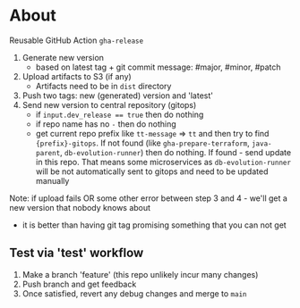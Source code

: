 # About
Reusable GitHub Action `gha-release`
1. Generate new version
    - based on latest tag + git commit message: #major, #minor, #patch
2. Upload artifacts to S3 (if any)
    - Artifacts need to be in `dist` directory
3. Push two tags: new (generated) version and 'latest'
4. Send new version to central repository (gitops)
    - if `input.dev_release == true` then do nothing
    - if repo name has no `-` then do nothing
    - get current repo prefix like `tt-message` => `tt` and then try to find `{prefix}-gitops`.
      If not found (like `gha-prepare-terraform`, `java-parent`, `db-evolution-runner`) then do nothing. If found - send update in this repo.
      That means some microservices as `db-evolution-runner` will be not automatically sent to gitops and need to be updated manually

Note: if upload fails OR some other error between step 3 and 4 - we'll get a new version that nobody knows about
- it is better than having git tag promising something that you can not get

## Test via 'test' workflow
1. Make a branch 'feature' (this repo unlikely incur many changes)
2. Push branch and get feedback
3. Once satisfied, revert any debug changes and merge to `main` 
